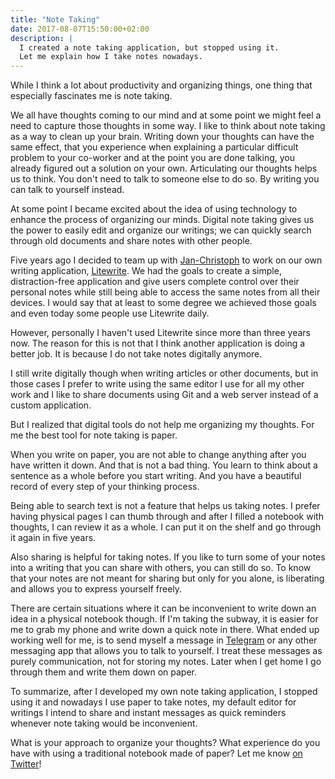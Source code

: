 ```yaml
---
title: "Note Taking"
date: 2017-08-07T15:50:00+02:00
description: |
  I created a note taking application, but stopped using it.
  Let me explain how I take notes nowadays.
---
```


While I think a lot about productivity and organizing things,
one thing that especially fascinates me is note taking.

We all have thoughts coming to our mind and at some point we might feel a need to capture those thoughts in some way.
I like to think about note taking as a way to clean up your brain.
Writing down your thoughts can have the same effect, that you experience when explaining a particular difficult problem to your co-worker
and at the point you are done talking, you already figured out a solution on your own.
Articulating our thoughts helps us to think.
You don't need to talk to someone else to do so.
By writing you can talk to yourself instead.

At some point I became excited about the idea of using technology to enhance the process of organizing our minds.
Digital note taking gives us the power to easily edit and organize our writings; we can quickly search through old documents and share notes with other people.

Five years ago I decided to team up with [Jan-Christoph](http://jancborchardt.net/) to work on our own writing application, [Litewrite](https://litewrite.net/).
We had the goals to create a simple, distraction-free application and give users complete control over their personal notes while still being able to access the same notes from all their devices.
I would say that at least to some degree we achieved those goals and even today some people use Litewrite daily.

However, personally I haven't used Litewrite since more than three years now.
The reason for this is not that I think another application is doing a better job. It is because I do not take notes digitally anymore.

I still write digitally though when writing articles or other documents,
but in those cases I prefer to write using the same editor I use for all my other work and I like to share documents using Git and a web server instead of a custom application.

But I realized that digital tools do not help me organizing my thoughts.
For me the best tool for note taking is paper.

When you write on paper, you are not able to change anything after you have written it down.
And that is not a bad thing.
You learn to think about a sentence as a whole before you start writing.
And you have a beautiful record of every step of your thinking process.

Being able to search text is not a feature that helps us taking notes.
I prefer having physical pages I can thumb through and after I filled a notebook with thoughts,
I can review it as a whole. I can put it on the shelf and go through it again in five years.

Also sharing is helpful for taking notes.
If you like to turn some of your notes into a writing that you can share with others, you can still do so.
To know that your notes are not meant for sharing but only for you alone, is liberating and allows you to express yourself freely.

There are certain situations where it can be inconvenient to write down an idea in a physical notebook though.
If I'm taking the subway, it is easier for me to grab my phone and write down a quick note in there.
What ended up working well for me, is to send myself a message in [Telegram](https://telegram.org/) or any other messaging app that allows you to talk to yourself.
I treat these messages as purely communication, not for storing my notes.
Later when I get home I go through them and write them down on paper.

To summarize, after I developed my own note taking application, I stopped using it and nowadays I use paper to take notes, my default editor for writings I intend to share and instant messages as quick reminders whenever note taking would be inconvenient.

What is your approach to organize your thoughts?
What experience do you have with using a traditional notebook made of paper?
Let me know [on Twitter](https://twitter.com/jorinvo/status/894608689528803328)!
